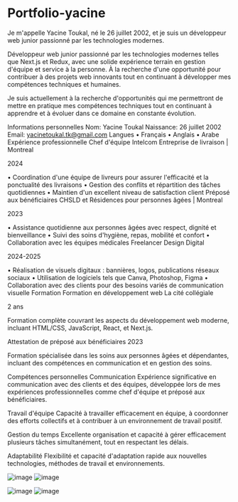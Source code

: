 # Portfolio-yacine
Je m'appelle Yacine Toukal, né le 26 juillet 2002, et je suis un développeur web junior passionné par les technologies modernes.

Développeur web junior passionné par les technologies modernes telles que Next.js et Redux, avec une solide expérience terrain en gestion d'équipe et service à la personne. À la recherche d'une opportunité pour contribuer à des projets web innovants tout en continuant à développer mes compétences techniques et humaines.

Je suis actuellement à la recherche d'opportunités qui me permettront de mettre en pratique mes compétences techniques tout en continuant à apprendre et à évoluer dans ce domaine en constante évolution.

Informations personnelles
Nom:
Yacine Toukal
Naissance:
26 juillet 2002
Email:
yacinetoukal.tk@gmail.com
Langues
•
Français
•
Anglais
•
Arabe
Expérience professionnelle
Chef d'équipe
Intelcom Entreprise de livraison | Montreal

2024

•
Coordination d'une équipe de livreurs pour assurer l'efficacité et la ponctualité des livraisons
•
Gestion des conflits et répartition des tâches quotidiennes
•
Maintien d'un excellent niveau de satisfaction client
Préposé aux bénéficiaires
CHSLD et Résidences pour personnes âgées | Montreal

2023

•
Assistance quotidienne aux personnes âgées avec respect, dignité et bienveillance
•
Suivi des soins d'hygiène, repas, mobilité et confort
•
Collaboration avec les équipes médicales
Freelancer
Design Digital

2024-2025

•
Réalisation de visuels digitaux : bannières, logos, publications réseaux sociaux
•
Utilisation de logiciels tels que Canva, Photoshop, Figma
•
Collaboration avec des clients pour des besoins variés de communication visuelle
Formation
Formation en développement web
La cité collégiale

2 ans

Formation complète couvrant les aspects du développement web moderne, incluant HTML/CSS, JavaScript, React, et Next.js.

Attestation de préposé aux bénéficiaires
2023

Formation spécialisée dans les soins aux personnes âgées et dépendantes, incluant des compétences en communication et en gestion des soins.

Compétences personnelles
Communication
Expérience significative en communication avec des clients et des équipes, développée lors de mes expériences professionnelles comme chef d'équipe et préposé aux bénéficiaires.

Travail d'équipe
Capacité à travailler efficacement en équipe, à coordonner des efforts collectifs et à contribuer à un environnement de travail positif.

Gestion du temps
Excellente organisation et capacité à gérer efficacement plusieurs tâches simultanément, tout en respectant les délais.

Adaptabilité
Flexibilité et capacité d'adaptation rapide aux nouvelles technologies, méthodes de travail et environnements.


![image](https://github.com/user-attachments/assets/8f042205-e460-4ac4-89ba-33caf3d7a802)
![image](https://github.com/user-attachments/assets/0c6c4bc9-be2a-4bc0-866e-0f0a23d7d66c)

![image](https://github.com/user-attachments/assets/16021140-afd0-42b5-b213-2cc03f86598f)
![image](https://github.com/user-attachments/assets/6eccf622-e258-49c0-9164-41ac2ebccaa5)




